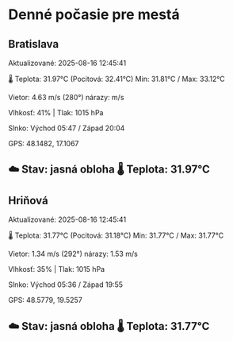 ﻿# Denné počasie pre mestá

## Bratislava
Aktualizované: 2025-08-16 12:45:41

🌡️ Teplota: 31.97°C 
(Pocitová: 32.41°C)
Min: 31.81°C / Max: 33.12°C

Vietor: 4.63 m/s    (280°) 
nárazy:  m/s

Vlhkosť: 41% | Tlak: 1015 hPa

Slnko: Východ 05:47 / Západ 20:04

GPS: 48.1482, 17.1067

☁️ Stav: jasná obloha        🌡️ Teplota: 31.97°C
---

## Hriňová
Aktualizované: 2025-08-16 12:45:41

🌡️ Teplota: 31.77°C 
(Pocitová: 31.18°C)
Min: 31.77°C / Max: 31.77°C

Vietor: 1.34 m/s (292°)
nárazy: 1.53 m/s

Vlhkosť: 35% | Tlak: 1015 hPa

Slnko: Východ 05:36 / Západ 19:55

GPS: 48.5779, 19.5257

☁️ Stav: jasná obloha        🌡️ Teplota: 31.77°C
---

